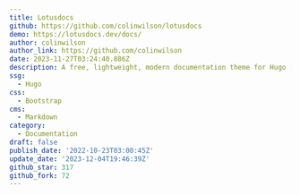 ```yaml
---
title: Lotusdocs
github: https://github.com/colinwilson/lotusdocs
demo: https://lotusdocs.dev/docs/
author: colinwilson
author_link: https://github.com/colinwilson
date: 2023-11-27T03:24:40.886Z
description: A free, lightweight, modern documentation theme for Hugo [WIP]
ssg:
  - Hugo
css:
  - Bootstrap
cms:
  - Markdown
category:
  - Documentation
draft: false
publish_date: '2022-10-23T03:00:45Z'
update_date: '2023-12-04T19:46:39Z'
github_star: 317
github_fork: 72
---
```

